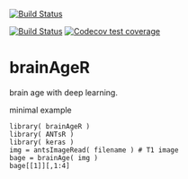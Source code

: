 [![Build Status](https://travis-ci.org/ANTsX/ANTsRNet.png?branch=master)](https://travis-ci.org/ANTsX/ANTsRNet)

 <!-- badges: start -->
[![Build Status](https://travis-ci.com/muschellij2/ANTsRNet.png?branch=master)](https://travis-ci.com/muschellij2/ANTsRNet)
[![Codecov test coverage](https://codecov.io/gh/muschellij2/ANTsRNet/branch/master/graph/badge.svg)](https://codecov.io/gh/muschellij2/ANTsRNet?branch=master)
  <!-- badges: end -->

# brainAgeR

brain age with deep learning.


minimal example

```
library( brainAgeR )
library( ANTsR )
library( keras )
img = antsImageRead( filename ) # T1 image
bage = brainAge( img )
bage[[1]][,1:4]
```
